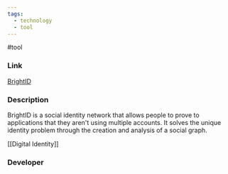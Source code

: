 ```yaml
---
tags:
  - technology
  - tool
---
```

#tool

### Link

[BrightID](https://www.brightid.org/)

### Description

BrightID is a social identity network that allows people to prove to applications that they aren't using multiple accounts. It solves the unique identity problem through the creation and analysis of a social graph.

[[Digital Identity]]

### Developer
